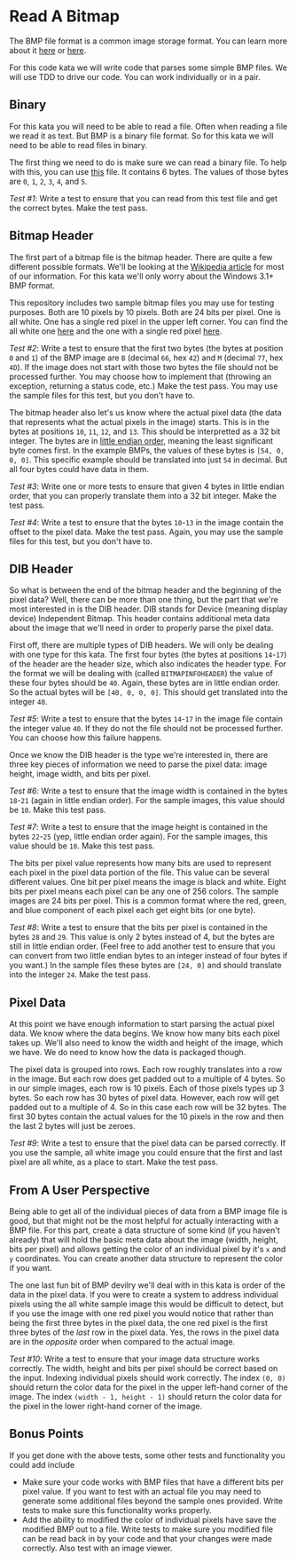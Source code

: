 # Read A Bitmap

The BMP file format is a common image storage format. You can learn more about it [here](http://fileformats.archiveteam.org/wiki/BMP) or [here](https://en.wikipedia.org/wiki/BMP_file_format).

For this code kata we will write code that parses some simple BMP files. We will use TDD to drive our code. You can work individually or in a pair.

## Binary

For this kata you will need to be able to read a file. Often when reading a file we read it as text. But BMP is a binary file format. So for this kata we will need to be able to read files in binary.

The first thing we need to do is make sure we can read a binary file. To help with this, you can use [this](https://github.com/theparticleman/ReadABitmap/blob/master/test_file.bin) file. It contains 6 bytes. The values of those bytes are `0`, `1`, `2`, `3`, `4`, and `5`.

*Test #1*: Write a test to ensure that you can read from this test file and get the correct bytes. Make the test pass.

## Bitmap Header

The first part of a bitmap file is the bitmap header. There are quite a few different possible formats. We'll be looking at the [Wikipedia article](https://en.wikipedia.org/wiki/BMP_file_format) for most of our information. For this kata we'll only worry about the Windows 3.1+ BMP format.

This repository includes two sample bitmap files you may use for testing purposes. Both are 10 pixels by 10 pixels. Both are 24 bits per pixel. One is all white. One has a single red pixel in the upper left corner. You can find the all white one [here](https://github.com/theparticleman/ReadABitmap/blob/master/10x10_24bpp_all_white.bmp) and the one with a single red pixel [here](https://github.com/theparticleman/ReadABitmap/blob/master/10x10_24bpp_one_red_pixel.bmp).

*Test #2*: Write a test to ensure that the first two bytes (the bytes at position `0` and `1`) of the BMP image are `B` (decimal `66`, hex `42`) and `M` (decimal `77`, hex `4D`). If the image does not start with those two bytes the file should not be processed further. You may choose how to implement that (throwing an exception, returning a status code, etc.) Make the test pass. You may use the sample files for this test, but you don't have to.

The bitmap header also let's us know where the actual pixel data (the data that represents what the actual pixels in the image) starts. This is in the bytes at positions `10`, `11`, `12`, and `13`. This should be interpretted as a 32 bit integer. The bytes are in [little endian order](https://chortle.ccsu.edu/AssemblyTutorial/Chapter-15/ass15_3.html), meaning the least significant byte comes first. In the example BMPs, the values of these bytes is `[54, 0, 0, 0]`. This specific example should be translated into just `54` in decimal. But all four bytes could have data in them.

*Test #3*: Write one or more tests to ensure that given 4 bytes in little endian order, that you can properly translate them into a 32 bit integer. Make the test pass.

*Test #4*: Write a test to ensure that the bytes `10`-`13` in the image contain the offset to the pixel data. Make the test pass. Again, you may use the sample files for this test, but you don't have to.

## DIB Header

So what is between the end of the bitmap header and the beginning of the pixel data? Well, there can be more than one thing, but the part that we're most interested in is the DIB header. DIB stands for Device (meaning display device) Independent Bitmap. This header contains additional meta data about the image that we'll need in order to properly parse the pixel data.

First off, there are multiple types of DIB headers. We will only be dealing with one type for this kata. The first four bytes (the bytes at positions `14`-`17`) of the header are the header size, which also indicates the header type. For the format we will be dealing with (called `BITMAPINFOHEADER`) the value of these four bytes should be `40`. Again, these bytes are in little endian order. So the actual bytes will be `[40, 0, 0, 0]`. This should get translated into the integer `40`.

*Test #5*: Write a test to ensure that the bytes `14`-`17` in the image file contain the integer value `40`. If they do not the file should not be processed further. You can choose how this failure happens.

Once we know the DIB header is the type we're interested in, there are three key pieces of information we need to parse the pixel data: image height, image width, and bits per pixel.

*Test #6*: Write a test to ensure that the image width is contained in the bytes `18`-`21` (again in little endian order). For the sample images, this value should be `10`. Make this test pass.

*Test #7*: Write a test to ensure that the image height is contained in the bytes `22`-`25` (yep, little endian order again). For the sample images, this value should be `10`. Make this test pass.

The bits per pixel value represents how many bits are used to represent each pixel in the pixel data portion of the file. This value can be several different values. One bit per pixel means the image is black and white. Eight bits per pixel means each pixel can be any one of 256 colors. The sample images are 24 bits per pixel. This is a common format where the red, green, and blue component of each pixel each get eight bits (or one byte).

*Test #8*: Write a test to ensure that the bits per pixel is contained in the bytes `28` and `29`. This value is only 2 bytes instead of 4, but the bytes are still in little endian order. (Feel free to add another test to ensure that you can convert from two little endian bytes to an integer instead of four bytes if you want.) In the sample files these bytes are `[24, 0]` and should translate into the integer `24`. Make the test pass.

## Pixel Data

At this point we have enough information to start parsing the actual pixel data. We know where the data begins. We know how many bits each pixel takes up. We'll also need to know the width and height of the image, which we have. We do need to know how the data is packaged though.

The pixel data is grouped into rows. Each row roughly translates into a row in the image. But each row does get padded out to a multiple of 4 bytes. So in our simple images, each row is 10 pixels. Each of those pixels types up 3 bytes. So each row has 30 bytes of pixel data. However, each row will get padded out to a multiple of 4. So in this case each row will be 32 bytes. The first 30 bytes contain the actual values for the 10 pixels in the row and then the last 2 bytes will just be zeroes.

*Test #9*: Write a test to ensure that the pixel data can be parsed correctly. If you use the sample, all white image you could ensure that the first and last pixel are all white, as a place to start. Make the test pass.

## From A User Perspective

Being able to get all of the individual pieces of data from a BMP image file is good, but that might not be the most helpful for actually interacting with a BMP file. For this part, create a data structure of some kind (if you haven't already) that will hold the basic meta data about the image (width, height, bits per pixel) and allows getting the color of an individual pixel by it's `x` and `y` coordinates. You can create another data structure to represent the color if you want.

The one last fun bit of BMP devilry we'll deal with in this kata is order of the data in the pixel data. If you were to create a system to address individual pixels using the all white sample image this would be difficult to detect, but if you use the image with one red pixel you would notice that rather than being the first three bytes in the pixel data, the one red pixel is the first three bytes of the _last_ row in the pixel data. Yes, the rows in the pixel data are in the *opposite* order when compared to the actual image.

*Test #10*: Write a test to ensure that your image data structure works correctly. The width, height and bits per pixel should be correct based on the input. Indexing individual pixels should work correctly. The index `(0, 0)` should return the color data for the pixel in the upper left-hand corner of the image. The index `(width - 1, height - 1)` should return the color data for the pixel in the lower right-hand corner of the image.

## Bonus Points

If you get done with the above tests, some other tests and functionality you could add include
- Make sure your code works with BMP files that have a different bits per pixel value. If you want to test with an actual file you may need to generate some additional files beyond the sample ones provided. Write tests to make sure this functionality works properly.
- Add the ability to modified the color of individual pixels have save the modified BMP out to a file. Write tests to make sure you modified file can be read back in by your code and that your changes were made correctly. Also test with an image viewer.
